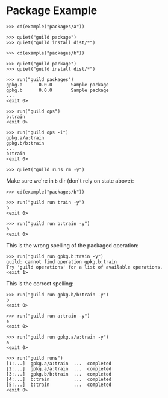 # Package Example

    >>> cd(example("packages/a"))

    >>> quiet("guild package")
    >>> quiet("guild install dist/*")

    >>> cd(example("packages/b"))

    >>> quiet("guild package")
    >>> quiet("guild install dist/*")

    >>> run("guild packages")
    gpkg.a      0.0.0       Sample package
    gpkg.b      0.0.0       Sample package
    ...
    <exit 0>

    >>> run("guild ops")
    b:train
    <exit 0>

    >>> run("guild ops -i")
    gpkg.a/a:train
    gpkg.b/b:train
    ...
    b:train
    <exit 0>

    >>> quiet("guild runs rm -y")

Make sure we're in `b` dir (don't rely on state above):

    >>> cd(example("packages/b"))

    >>> run("guild run train -y")
    b
    <exit 0>

    >>> run("guild run b:train -y")
    b
    <exit 0>

This is the wrong spelling of the packaged operation:

    >>> run("guild run gpkg.b:train -y")
    guild: cannot find operation gpkg.b:train
    Try 'guild operations' for a list of available operations.
    <exit 1>

This is the correct spelling:

    >>> run("guild run gpkg.b/b:train -y")
    b
    <exit 0>

    >>> run("guild run a:train -y")
    a
    <exit 0>

    >>> run("guild run gpkg.a/a:train -y")
    a
    <exit 0>

    >>> run("guild runs")
    [1:...]  gpkg.a/a:train  ...  completed
    [2:...]  gpkg.a/a:train  ...  completed
    [3:...]  gpkg.b/b:train  ...  completed
    [4:...]  b:train         ...  completed
    [5:...]  b:train         ...  completed
    <exit 0>
